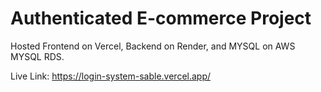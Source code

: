 # Authenticated E-commerce Project

Hosted Frontend on Vercel, Backend on Render, and MYSQL on AWS MYSQL RDS.

Live Link: https://login-system-sable.vercel.app/
